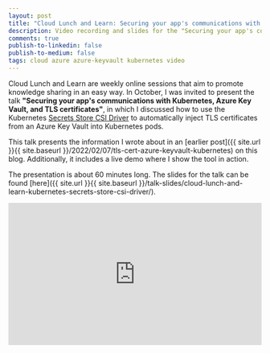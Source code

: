 ```yaml
---
layout: post
title: "Cloud Lunch and Learn: Securing your app's communications with Kubernetes, Azure Key Vault, and TLS certificates"
description: Video recording and slides for the "Securing your app's communications with Kubernetes, Azure Key Vault, and TLS certificates" talk I presented online on Cloud Lunch and Learn.
comments: true
publish-to-linkedin: false
publish-to-medium: false
tags: cloud azure azure-keyvault kubernetes video
---
```


Cloud Lunch and Learn are weekly online sessions that aim to promote knowledge sharing in an easy way. In October, I was invited to present the talk **"Securing your app's communications with Kubernetes, Azure Key Vault, and TLS certificates"**, in which I discussed how to use the Kubernetes [Secrets Store CSI Driver](https://secrets-store-csi-driver.sigs.k8s.io) to automatically inject TLS certificates from an Azure Key Vault into Kubernetes pods.

This talk presents the information I wrote about in an [earlier post]({{ site.url }}{{ site.baseurl }}/2022/02/07/tls-cert-azure-keyvault-kubernetes) on this blog. Additionally, it includes a live demo where I show the tool in action.

The presentation is about 60 minutes long. The slides for the talk can be found [here]({{ site.url }}{{ site.baseurl }}/talk-slides/cloud-lunch-and-learn-kubernetes-secrets-store-csi-driver/).

<style>.embed-container { position: relative; padding-bottom: 56.25%; height: 0; overflow: hidden; max-width: 100%; } .embed-container iframe, .embed-container object, .embed-container embed { position: absolute; top: 0; left: 0; width: 100%; height: 100%; }</style><div class='embed-container'><iframe src="https://www.youtube.com/embed/mOHQj7qDq2M" frameborder='0' allow="accelerometer; autoplay; clipboard-write; encrypted-media; gyroscope; picture-in-picture" allowfullscreen></iframe></div>
 